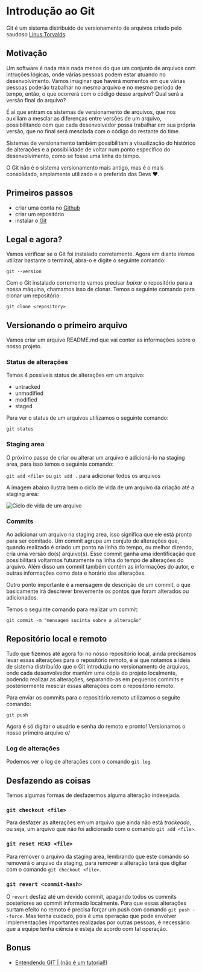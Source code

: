 # Introdução ao Git

Git é um sistema distribuído de versionamento de arquivos criado pelo saudoso [Linus Torvalds](https://pt.wikipedia.org/wiki/Linus_Torvalds)

## Motivação

Um software é nada mais nada menos do que um conjunto de arquivos com intruções lógicas, onde várias pessoas podem estar atuando no desenvolvimento. Vamos imaginar que haverá momentos em que várias pessoas poderão trabalhar no mesmo arquivo e no mesmo período de tempo, então, o que ocorrerá com o código desse arquivo? Qual será a versão final do arquivo?

É aí que entram os sistemas de versionamento de arquivos, que nos auxiliam a mesclar as diferenças entre versões de um arquivo, possibilitando com que cada desenvolvedor possa trabalhar em sua própria versão, que no final será mesclada com o código do restante do time.

Sistemas de versionamento também possibilitam a visualização do histórico de alterações e a possibilidade de voltar num ponto específico do desenvolvimento, como se fosse uma linha do tempo.

O Git não é o sistema versionamento mais antigo, mas é o mais consolidado, amplamente utilizado e o preferido dos Devs ♥️.

## Primeiros passos

- criar uma conta no [Github](https://github.com/)
- criar um repositório
- instalar o [Git](https://git-scm.com/)

## Legal e agora?

Vamos verificar se o Git foi instalado corretamente. Agora em diante iremos utilizar bastante o terminal, abra-o e digite o seguinte comando:

```
git --version
```

Com o Git instalado corremente vamos precisar _baixar_ o repositório para a nossa máquina, chamamos isso de clonar. Temos o seguinte comando para clonar um repositório:

```
git clone <repository>
```

## Versionando o primeiro arquivo

Vamos criar um arquivo README.md que vai conter as informações sobre o nosso projeto.

### Status de alterações

Temos 4 possíveis status de alterações em um arquivo:

- untracked
- unmodified
- modified
- staged

Para ver o status de um arquivos utilizamos o seguinte comando:

```
git status
```

### Staging area

O próximo passo de criar ou alterar um arquivo é adicioná-lo na staging area, para isso temos o seguinte comando:

`git add <file>` ou `git add .` para adicionar todos os arquivos

A imagem abaixo ilustra bem o ciclo de vida de um arquivo da criação até a staging area:

![Ciclo de vida de um arquivo](https://git-scm.com/book/en/v2/images/lifecycle.png)

### Commits

Ao adicionar um arquivo na staging area, isso significa que ele está pronto para ser comitado. Um commit agrupa um conjuto de alterações que, quando realizado é criado um ponto na linha do tempo, ou melhor dizendo, cria uma versão do(s) arquivo(s). Esse commit ganha uma identificação que possibilitará voltarmos futuramente na linha do tempo de alterações do arquivo. Além disso um commit também contém as informações do autor, e outras informações como data e horário das alterações.

Outro ponto importante é a mensagem de descrição de um commit, o que basicamente irá descrever brevemente os pontos que foram alterados ou adicionados.

Temos o seguinte comando para realizar um commit:

```
git commit -m "mensagem sucinta sobre a alteração"
```

## Repositório local e remoto

Tudo que fizemos até agora foi no nosso repositório local, ainda precisamos levar essas alterações para o repositório remoto, é aí que notamos a ideia de sistema distribuído que o Git introduziu no versionamento de arquivos, onde cada desenvolvedor mantém uma cópia do projeto localmente, podendo realizar as alterações, separando-as em pequenos commits e posteriormente mesclar essas alterações com o repositório remoto.

Para enviar os commits para o repositório remoto utilizamos o seguite comando:

```
git push
```

Agora é só digitar o usuário e senha do remoto e pronto! Versionamos o nosso primeiro arquivo o/

### Log de alterações

Podemos ver o log de alterações com o comando `git log`.

## Desfazendo as coisas

Temos algumas formas de desfazermos alguma alteração indesejada.

### `git checkout <file>`

Para desfazer as alterações em um arquivo que ainda não está _trackeado_, ou seja, um arquivo que não foi adicionado com o comando `git add <file>`.

### `git reset HEAD <file>`

Para remover o arquivo da staging area, lembrando que este comando só removerá o arquivo da staging, para remover a alteração terá que digitar com o comando `git checkout <file>`.

### `git revert <commit-hash>`

O `revert` desfaz até um devido commit, apagando todos os commits posteriores ao commit informado localmente. Para que essas alterações surtam efeito no remoto é precisa forçar um push com comando `git push --force`. Mas tenha cuidado, pois é uma operação que pode envolver implementações importantes realizadas por outras pessoas, é necessário que a equipe tenha ciência e esteja de acordo com tal operação.

## Bonus

- [Entendendo GIT | (não é um tutorial!)](https://www.youtube.com/watch?v=6Czd1Yetaac)
